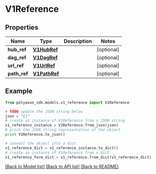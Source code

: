 # V1Reference


## Properties
Name | Type | Description | Notes
------------ | ------------- | ------------- | -------------
**hub_ref** | [**V1HubRef**](V1HubRef.md) |  | [optional] 
**dag_ref** | [**V1DagRef**](V1DagRef.md) |  | [optional] 
**url_ref** | [**V1UrlRef**](V1UrlRef.md) |  | [optional] 
**path_ref** | [**V1PathRef**](V1PathRef.md) |  | [optional] 

## Example

```python
from polyaxon_sdk.models.v1_reference import V1Reference

# TODO update the JSON string below
json = "{}"
# create an instance of V1Reference from a JSON string
v1_reference_instance = V1Reference.from_json(json)
# print the JSON string representation of the object
print V1Reference.to_json()

# convert the object into a dict
v1_reference_dict = v1_reference_instance.to_dict()
# create an instance of V1Reference from a dict
v1_reference_form_dict = v1_reference.from_dict(v1_reference_dict)
```
[[Back to Model list]](../README.md#documentation-for-models) [[Back to API list]](../README.md#documentation-for-api-endpoints) [[Back to README]](../README.md)


